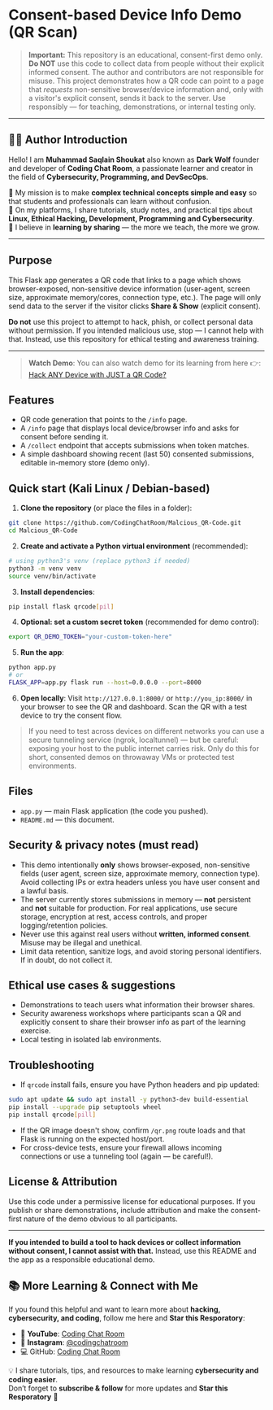
# Consent-based Device Info Demo (QR Scan)

> **Important:** This repository is an educational, consent-first demo only. **Do NOT** use this code to collect data from people without their explicit informed consent. The author and contributors are not responsible for misuse. This project demonstrates how a QR code can point to a page that *requests* non-sensitive browser/device information and, only with a visitor's explicit consent, sends it back to the server. Use responsibly — for teaching, demonstrations, or internal testing only.

---

## 👨‍💻 Author Introduction  

Hello! I am **Muhammad Saqlain Shoukat** also known as **Dark Wolf** founder and developer of **Coding Chat Room**, a passionate learner and creator in the field of **Cybersecurity, Programming, and DevSecOps**.  

🔹 My mission is to make **complex technical concepts simple and easy** so that students and professionals can learn without confusion.  
🔹 On my platforms, I share tutorials, study notes, and practical tips about **Linux, Ethical Hacking, Development, Programming and Cybersecurity**.  
🔹 I believe in **learning by sharing** — the more we teach, the more we grow.  

---

## Purpose
This Flask app generates a QR code that links to a page which shows browser-exposed, non-sensitive device information (user-agent, screen size, approximate memory/cores, connection type, etc.). The page will only send data to the server if the visitor clicks **Share & Show** (explicit consent).

**Do not** use this project to attempt to hack, phish, or collect personal data without permission. If you intended malicious use, stop — I cannot help with that. Instead, use this repository for ethical testing and awareness training.

---

> **Watch Demo**: You can also watch demo for its learning from here 👉: [Hack ANY Device with JUST a QR Code?](https://www.youtube.com/@CodingChatRoom)

## Features
- QR code generation that points to the `/info` page.
- A `/info` page that displays local device/browser info and asks for consent before sending it.
- A `/collect` endpoint that accepts submissions when token matches.
- A simple dashboard showing recent (last 50) consented submissions, editable in-memory store (demo only).

## Quick start (Kali Linux / Debian-based)

1. **Clone the repository** (or place the files in a folder):
```bash
git clone https://github.com/CodingChatRoom/Malcious_QR-Code.git
cd Malcious_QR-Code
```

2. **Create and activate a Python virtual environment** (recommended):
```bash
# using python3's venv (replace python3 if needed)
python3 -m venv venv
source venv/bin/activate
```

3. **Install dependencies**:
```bash
pip install flask qrcode[pil]
```

4. **Optional: set a custom secret token** (recommended for demo control):
```bash
export QR_DEMO_TOKEN="your-custom-token-here"
```

5. **Run the app**:
```bash
python app.py
# or
FLASK_APP=app.py flask run --host=0.0.0.0 --port=8000
```

6. **Open locally**: Visit `http://127.0.0.1:8000/` or `http://you_ip:8000/` in your browser to see the QR and dashboard. Scan the QR with a test device to try the consent flow.

> If you need to test across devices on different networks you can use a secure tunneling service (ngrok, localtunnel) — but be careful: exposing your host to the public internet carries risk. Only do this for short, consented demos on throwaway VMs or protected test environments.

## Files
- `app.py` — main Flask application (the code you pushed).
- `README.md` — this document.


## Security & privacy notes (must read)
- This demo intentionally **only** shows browser-exposed, non-sensitive fields (user agent, screen size, approximate memory, connection type). Avoid collecting IPs or extra headers unless you have user consent and a lawful basis.
- The server currently stores submissions in memory — **not** persistent and **not** suitable for production. For real applications, use secure storage, encryption at rest, access controls, and proper logging/retention policies.
- Never use this against real users without **written, informed consent**. Misuse may be illegal and unethical.
- Limit data retention, sanitize logs, and avoid storing personal identifiers. If in doubt, do not collect it.

## Ethical use cases & suggestions
- Demonstrations to teach users what information their browser shares.
- Security awareness workshops where participants scan a QR and explicitly consent to share their browser info as part of the learning exercise.
- Local testing in isolated lab environments.

## Troubleshooting
- If `qrcode` install fails, ensure you have Python headers and pip updated:
```bash
sudo apt update && sudo apt install -y python3-dev build-essential
pip install --upgrade pip setuptools wheel
pip install qrcode[pill]
```
- If the QR image doesn't show, confirm `/qr.png` route loads and that Flask is running on the expected host/port.
- For cross-device tests, ensure your firewall allows incoming connections or use a tunneling tool (again — be careful!).

## License & Attribution
Use this code under a permissive license for educational purposes. If you publish or share demonstrations, include attribution and make the consent-first nature of the demo obvious to all participants.

---
**If you intended to build a tool to hack devices or collect information without consent, I cannot assist with that.** Instead, use this README and the app as a responsible educational demo.

## 📚 More Learning & Connect with Me

If you found this helpful and want to learn more about **hacking, cybersecurity, and coding**, follow me here and **Star this Resporatory**:

- 🎥 **YouTube**: [Coding Chat Room](https://www.youtube.com/@CodingChatRoom)  
- 📸 **Instagram**: [@codingchatroom](https://www.instagram.com/codingchatroom/?igsh=czBrcjAyYmxma2du)
- 💻 GitHub: [Coding Chat Room](https://github.com/CodingChatRoom)

💡 I share tutorials, tips, and resources to make learning **cybersecurity and coding easier**.  
Don’t forget to **subscribe & follow** for more updates and **Star this Resporatory** 🚀  
